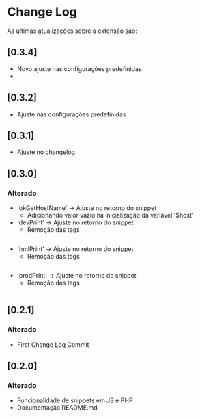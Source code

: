 # Change Log

As últimas atualizações sobre a extensão são:

## [0.3.4]

- Novo ajuste nas configurações predefinidas
- 
## [0.3.2]

- Ajuste nas configurações predefinidas
 
## [0.3.1]

- Ajuste no changelog

## [0.3.0]

### Alterado
- 'okGetHostName' -> Ajuste no retorno do snippet
  - Adicionando valor vazio na inicialização da variável '$host'
- 'devPrint' -> Ajuste no retorno do snippet
  - Remoção das tags <pre></pre>
- 'hmlPrint' -> Ajuste no retorno do snippet
  - Remoção das tags <pre></pre>
- 'prodPrint' -> Ajuste no retorno do snippet
  - Remoção das tags <pre></pre>
  
## [0.2.1]

### Alterado
- First Change Log Commit

## [0.2.0]

### Alterado
- Funcionalidade de snippets em JS e PHP
- Documentação README.md
